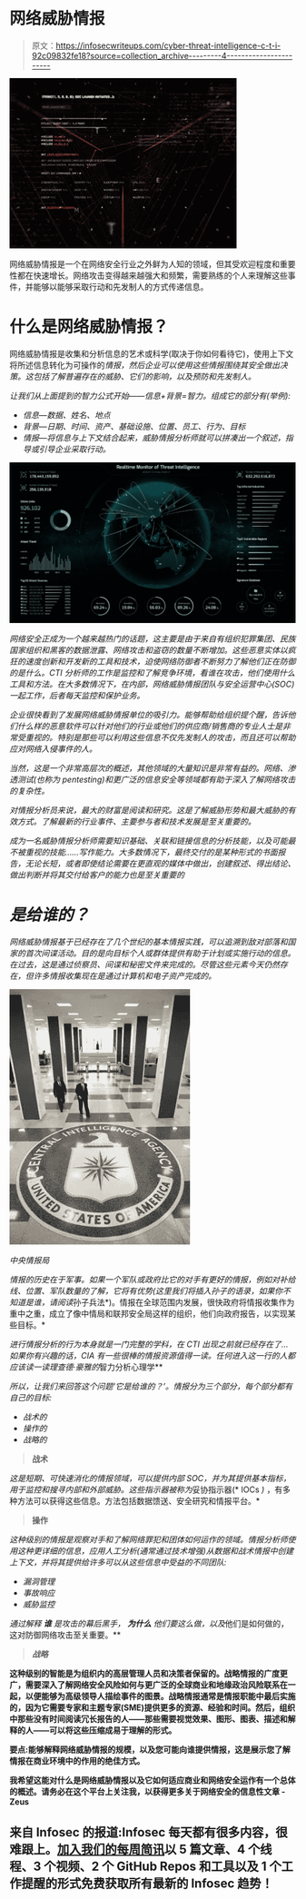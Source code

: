 # 网络威胁情报

> 原文：<https://infosecwriteups.com/cyber-threat-intelligence-c-t-i-92c09832fe18?source=collection_archive---------4----------------------->

![](img/3f20370e5b0dbdcaf0f8348a26d2da35.png)

网络威胁情报是一个在网络安全行业之外鲜为人知的领域，但其受欢迎程度和重要性都在快速增长。网络攻击变得越来越强大和频繁，需要熟练的个人来理解这些事件，并能够以能够采取行动和先发制人的方式传递信息。

# 什么是网络威胁情报？

网络威胁情报是收集和分析信息的艺术或科学(取决于你如何看待它)，使用上下文将所述信息转化为可操作的*情报，然后企业可以使用这些情报围绕其安全做出决策。这包括了解普遍存在的威胁、它们的影响，以及预防和先发制人。*

*让我们从上面提到的智力公式开始——信息+背景=智力。组成它的部分有(举例):*

*   *信息—数据、姓名、地点*
*   *背景—日期、时间、资产、基础设施、位置、员工、行为、目标*
*   *情报—将信息与上下文结合起来，威胁情报分析师就可以拼凑出一个叙述，指导或引导企业采取行动。*

*![](img/8d8dd54f206fe168a56b878d7efe0085.png)*

*网络安全正成为一个越来越热门的话题，这主要是由于来自有组织犯罪集团、民族国家组织和黑客的数据泄露、网络攻击和盗窃的数量不断增加。这些恶意实体以疯狂的速度创新和开发新的工具和技术，迫使网络防御者不断努力了解他们正在防御的是什么。CTI 分析师的工作是监控和了解竞争环境，看谁在攻击，他们使用什么工具和方法。在大多数情况下，在内部，网络威胁情报团队与安全运营中心(SOC)一起工作，后者每天监控和保护业务。*

*企业很快看到了发展网络威胁情报单位的吸引力。能够帮助给组织提个醒，告诉他们什么样的恶意软件可以针对他们的行业或他们的供应商/销售商的专业人士是非常受重视的。特别是那些可以利用这些信息不仅先发制人的攻击，而且还可以帮助应对网络入侵事件的人。*

*当然，这是一个非常高层次的概述，其他领域的大量知识是非常有益的。网络、渗透测试(也称为 pentesting)和更广泛的信息安全等领域都有助于深入了解网络攻击的复杂性。*

*对情报分析员来说，最大的财富是阅读和研究。这是了解威胁形势和最大威胁的有效方式。了解最新的行业事件、主要参与者和技术发展是至关重要的。*

*成为一名威胁情报分析师需要知识基础、关联和链接信息的分析技能，以及可能最不被重视的技能……写作能力。大多数情况下，最终交付的是某种形式的书面报告，无论长短，或者即使结论需要在更直观的媒体中做出，创建叙述、得出结论、做出判断并将其交付给客户的能力也是至关重要的*

# *是给谁的？*

*网络威胁情报基于已经存在了几个世纪的基本情报实践，可以追溯到敌对部落和国家的首次间谍活动。目的是向目标个人或群体提供有助于计划或实施行动的信息。在过去，这是通过侦察员、间谍和秘密文件来完成的。尽管这些元素今天仍然存在，但许多情报收集现在是通过计算机和电子资产完成的。*

*![](img/d12fb1338dd78ffa333b097e037cac11.png)*

*中央情报局*

*情报的历史在于军事。如果一个军队或政府比它的对手有更好的情报，例如对补给线、位置、军队数量的了解，它将有优势(这里我们将插入孙子的语录，如果你不知道是谁，请阅读*孙子兵法*)。情报在全球范围内发展，很快政府将情报收集作为重中之重，成立了像中情局和联邦安全局这样的组织，他们向政府报告，以实现某些目标。*

*进行情报分析的行为本身就是一门完整的学科，在 CTI 出现之前就已经存在了…如果你有兴趣的话，CIA 有一些很棒的情报资源值得一读。任何进入这一行的人都应该读一读理查德·豪雅的*智力分析心理学**

*所以，让我们来回答这个问题‘它是给谁的？’。情报分为三个部分，每个部分都有自己的目标:*

*   *战术的*
*   *操作的*
*   *战略的*

> **战术**

*这是短期、可快速消化的情报领域，可以提供内部 SOC，并为其提供基本指标，用于监控和搜寻内部和外部威胁。这些指示器被称为*妥协指示器(* IOCs *)* ，有多种方法可以获得这些信息。方法包括数据馈送、安全研究和情报平台。*

> **操作**

*这种级别的情报是观察对手和了解网络罪犯和团体如何运作的领域。情报分析师使用这种更详细的信息，应用人工分析(通常通过技术增强)从数据和战术情报中创建上下文，并将其提供给许多可以从这些信息中受益的不同团队:*

*   *漏洞管理*
*   *事故响应*
*   *威胁监控*

*通过解释 ***谁*** 是攻击的幕后黑手， ***为什么*** 他们要这么做，以及*他们是如何做的，这对防御网络攻击至关重要。**

> ***战略***

**这种级别的智能是为组织内的高层管理人员和决策者保留的。战略情报的广度更广，需要深入了解网络安全风险如何与更广泛的全球商业和地缘政治风险联系在一起，以便能够为高级领导人描绘事件的图景。战略情报通常是情报职能中最后实施的，因为它需要专家和主题专家(SME)提供更多的资源、经验和时间。然后，组织中那些没有时间阅读冗长报告的人——那些需要视觉效果、图形、图表、描述和解释的人——可以将这些压缩成易于理解的形式。**

****要点:能够解释网络威胁情报的规模，以及您可能向谁提供情报，这是展示您了解情报在商业环境中的作用的绝佳方式。****

**我希望这能对什么是网络威胁情报以及它如何适应商业和网络安全运作有一个总体的概述。请务必在这个平台上关注我，以获得更多关于网络安全的信息性文章 **- Zeus****

## **来自 Infosec 的报道:Infosec 每天都有很多内容，很难跟上。[加入我们的每周简讯](https://weekly.infosecwriteups.com/)以 5 篇文章、4 个线程、3 个视频、2 个 GitHub Repos 和工具以及 1 个工作提醒的形式免费获取所有最新的 Infosec 趋势！**